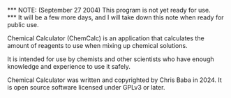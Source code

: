 *** NOTE: (September 27 2004) This program is not yet ready for use.  
*** It will be a few more days, and I will take down this note when ready for public use.

Chemical Calculator (ChemCalc) is an application that calculates the amount of reagents to 
use when mixing up chemical solutions.

It is intended for use by chemists and other scientists who have enough knowledge and experience to use it safely.

Chemical Calculator  was written and copyrighted by Chris Baba in 2024.
It is open source software licensed under GPLv3 or later.
